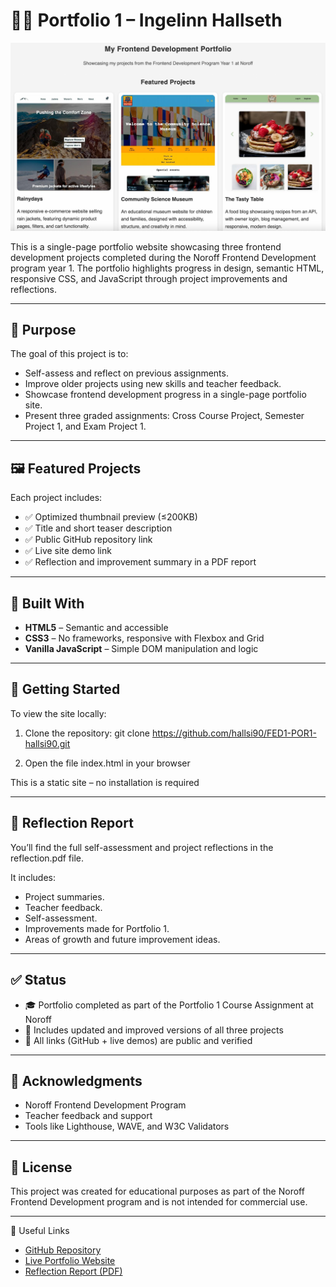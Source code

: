 # 🧑‍💻 Portfolio 1 – Ingelinn Hallseth

![Portfolio 1 preview](./images/portfolio-preview.jpg)

This is a single-page portfolio website showcasing three frontend development projects completed during the Noroff Frontend Development program year 1. The portfolio highlights progress in design, semantic HTML, responsive CSS, and JavaScript through project improvements and reflections.

---

## 📌 Purpose

The goal of this project is to:

- Self-assess and reflect on previous assignments.
- Improve older projects using new skills and teacher feedback.
- Showcase frontend development progress in a single-page portfolio site.
- Present three graded assignments: Cross Course Project, Semester Project 1, and Exam Project 1.

---

## 🖼️ Featured Projects

Each project includes:

- ✅ Optimized thumbnail preview (≤200KB)
- ✅ Title and short teaser description
- ✅ Public GitHub repository link
- ✅ Live site demo link
- ✅ Reflection and improvement summary in a PDF report

---

## 🧰 Built With

- **HTML5** – Semantic and accessible
- **CSS3** – No frameworks, responsive with Flexbox and Grid
- **Vanilla JavaScript** – Simple DOM manipulation and logic

---

## 🚀 Getting Started

To view the site locally:

1. Clone the repository:
   git clone https://github.com/hallsi90/FED1-POR1-hallsi90.git

2. Open the file index.html in your browser

This is a static site – no installation is required

---

## 📄 Reflection Report

You’ll find the full self-assessment and project reflections in the reflection.pdf file.

It includes:

- Project summaries.
- Teacher feedback.
- Self-assessment.
- Improvements made for Portfolio 1.
- Areas of growth and future improvement ideas.

---

## ✅ Status

- 🎓 Portfolio completed as part of the Portfolio 1 Course Assignment at Noroff
- 📂 Includes updated and improved versions of all three projects
- 🔗 All links (GitHub + live demos) are public and verified

---

## 🙏 Acknowledgments

- Noroff Frontend Development Program
- Teacher feedback and support
- Tools like Lighthouse, WAVE, and W3C Validators

---

## 📄 License

This project was created for educational purposes as part of the Noroff Frontend Development program and is not intended for commercial use.

---

🔗 Useful Links

- [GitHub Repository](https://github.com/hallsi90/FED1-POR1-hallsi90)
- [Live Portfolio Website](https://portfolio-1-hallsi90.netlify.app/)
- [Reflection Report (PDF)](./reflection-report.pdf)
